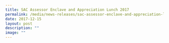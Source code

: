 ```yaml
---
title: SAC Assessor Enclave and Appreciation Lunch 2017
permalink: /media/news-releases/sac-assessor-enclave-and-appreciation-lunch-2017/
date: 2017-12-15
layout: post
description: ""
image: ""
---
```

